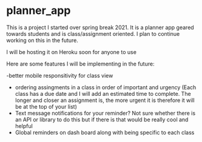 # planner_app
This is a project I started over spring break 2021. It is a planner app geared towards students and is class/assignment oriented. I plan to continue working on this in the future.

I will be hosting it on Heroku soon for anyone to use

Here are some features I will be implementing in the future:

-better mobile responsitivity for class view
- ordering assingments in a class in order of important and urgency
  (Each class has a due date and I will add an estimated time to complete. The longer and closer an assignment is, the more urgent it is therefore it will be at the    top of your list)
- Text message notifications for your reminder? Not sure whether there is an API or library to do this but if there is that would be really cool and helpful
- Global reminders on dash board along with being specific to each class
